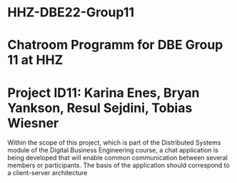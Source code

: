 # HHZ-DBE22-Group11
# Chatroom Programm for DBE Group 11 at HHZ 
# Project ID11: Karina Enes, Bryan Yankson, Resul Sejdini, Tobias Wiesner
Within the scope of this project, which is part of the Distributed Systems module of the
Digital Business Engineering course, a chat application is being developed that will
enable common communication between several members or participants.
The basis of the application should correspond to a client-server architecture
